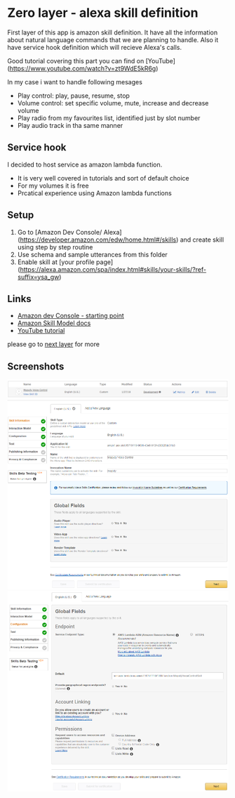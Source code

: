 # Zero layer - alexa skill definition

First layer of this app is amazon skill definition. It have all the information about natural language commands that we are planning to handle. Also it have service hook definition which will recieve Alexa's calls.

Good tutorial covering this part you can find on [YouTube] (https://www.youtube.com/watch?v=zt9WdE5kR6g)

In my case i want to handle following mesages

* Play control: play, pause, resume, stop
* Volume control: set specific volume, mute, increase and decrease volume
* Play radio from my favourites list, identified just by slot number
* Play audio track in tha same manner

## Service hook

I decided to host service as amazon lambda function. 

* It is very well covered in tutorials and sort of default choice
* For my volumes it is free
* Prcatical experience using Amazon lambda functions

## Setup 

1. Go to [Amazon Dev Console/ Alexa] (https://developer.amazon.com/edw/home.html#/skills) and create skill using step by step routine
2. Use schema and sample utterances from this folder 
3. Enable skill at [your profile page] (https://alexa.amazon.com/spa/index.html#skills/your-skills/?ref-suffix=ysa_gw)



## Links

* [Amazon dev Console - starting point](https://developer.amazon.com/edw/home.html#/skills)
* [Amazon Skill Model docs](https://developer.amazon.com/docs/custom-skills/define-the-interaction-model-in-json-and-text.html)
* [YouTube tutorial](https://www.youtube.com/watch?time_continue=39&v=zt9WdE5kR6g)


please go to [next layer](../01-mopidy-voice-control-skill) for more

## Screenshots

![Dev console root](https://raw.githubusercontent.com/anabolyc/alexa-mopidy-voice-control/master/screenshots/01-alexa-dev-console.png)
![Skill information](https://raw.githubusercontent.com/anabolyc/alexa-mopidy-voice-control/master/screenshots/02-alexa-skill-def.png)
![Skill configuration](https://raw.githubusercontent.com/anabolyc/alexa-mopidy-voice-control/master/screenshots/03-alexa-skill-def.png)
